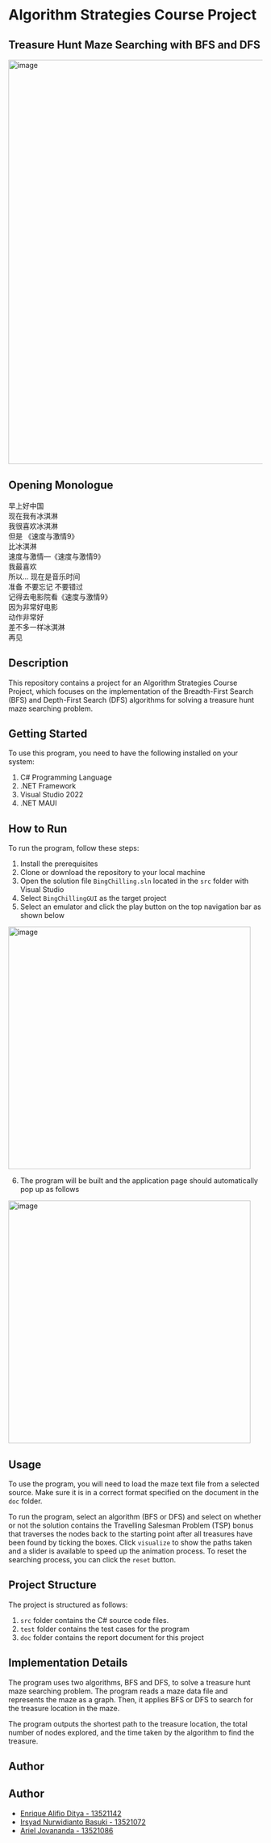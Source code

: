 # Algorithm Strategies Course Project
## Treasure Hunt Maze Searching with BFS and DFS

<img width="800" alt="image" src="https://user-images.githubusercontent.com/103266159/227577909-3ec44b03-8414-40c3-86b6-a86ab93db376.png">

## Opening Monologue
早上好中国  
现在我有冰淇淋  
我很喜欢冰淇淋  
但是 《速度与激情9》  
比冰淇淋  
速度与激情—《速度与激情9》  
我最喜欢  
所以... 现在是音乐时间  
准备 不要忘记 不要错过  
记得去电影院看《速度与激情9》  
因为非常好电影  
动作非常好  
差不多一样冰淇淋  
再见  

## Description
This repository contains a project for an Algorithm Strategies Course Project, which focuses on the implementation of the Breadth-First Search (BFS) and Depth-First Search (DFS) algorithms for solving a treasure hunt maze searching problem.

## Getting Started
To use this program, you need to have the following installed on your system:
1. C# Programming Language
2. .NET Framework
3. Visual Studio 2022
4. .NET MAUI

## How to Run
To run the program, follow these steps:
1. Install the prerequisites
2. Clone or download the repository to your local machine
3. Open the solution file `BingChilling.sln` located in the `src` folder with Visual Studio
4. Select `BingChillingGUI` as the target project
5. Select an emulator and click the play button on the top navigation bar as shown below

<img width="480" alt="image" src="https://user-images.githubusercontent.com/103266159/227575747-fd117771-1108-444c-88da-2ef5e81e3a4e.png">  

6. The program will be built and the application page should automatically pop up as follows  

<img width="480" alt="image" src="https://user-images.githubusercontent.com/103266159/227577350-8db05fe5-c65a-47a6-b734-5440ffe83717.png">

## Usage
To use the program, you will need to load the maze text file from a selected source. Make sure it is in a correct format specified on the document in the `doc` folder.

To run the program, select an algorithm (BFS or DFS) and select on whether or not the solution contains the Travelling Salesman Problem (TSP) bonus that traverses the nodes back to the starting point after all treasures have been found by ticking the boxes. Click `visualize` to show the paths taken and a slider is available to speed up the animation process. To reset the searching process, you can click the `reset` button.

## Project Structure
The project is structured as follows:
1. `src` folder contains the C# source code files.
2. `test` folder contains the test cases for the program
3. `doc` folder contains the report document for this project

## Implementation Details
The program uses two algorithms, BFS and DFS, to solve a treasure hunt maze searching problem. The program reads a maze data file and represents the maze as a graph. Then, it applies BFS or DFS to search for the treasure location in the maze.

The program outputs the shortest path to the treasure location, the total number of nodes explored, and the time taken by the algorithm to find the treasure.

## Author
## Author
- [Enrique Alifio Ditya - 13521142](https://github.com/AlifioDitya) 
- [Irsyad Nurwidianto Basuki - 13521072](https://github.com/irsyadnb) 
- [Ariel Jovananda - 13521086](https://github.com/arieljovananda88) 
